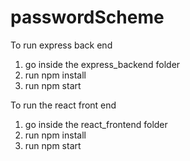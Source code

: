 # passwordScheme

To run express back end

  1) go inside the express_backend folder
  2) run npm install
  3) run npm start

To run the react front end

  1) go inside the react_frontend folder
  2) run npm install
  3) run npm start
